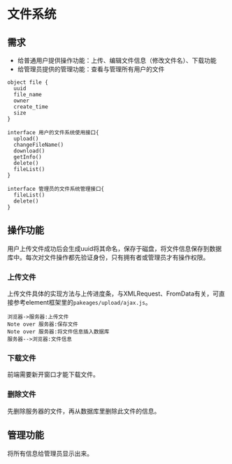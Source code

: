 
# 文件系统
## 需求
- 给普通用户提供操作功能：上传、编辑文件信息（修改文件名）、下载功能
- 给管理员提供的管理功能：查看与管理所有用户的文件
```puml
object file {
  uuid
  file_name
  owner
  create_time
  size
}

interface 用户的文件系统使用接口{
  upload()
  changeFileName()
  download()
  getInfo()
  delete()
  fileList()
}

interface 管理员的文件系统管理接口{
  fileList()
  delete()
}
```

## 操作功能
用户上传文件成功后会生成uuid将其命名，保存于磁盘，将文件信息保存到数据库中。每次对文件操作都先验证身份，只有拥有者或管理员才有操作权限。

### 上传文件
上传文件具体的实现方法与上传进度条，与XMLRequest、FromData有关，可直接参考element框架里的`pakeages/upload/ajax.js`。
```sequence
浏览器->服务器:上传文件
Note over 服务器:保存文件
Note over 服务器:将文件信息插入数据库
服务器-->浏览器:文件信息
```
### 下载文件
前端需要新开窗口才能下载文件。

### 删除文件
先删除服务器的文件，再从数据库里删除此文件的信息。

## 管理功能
将所有信息给管理员显示出来。